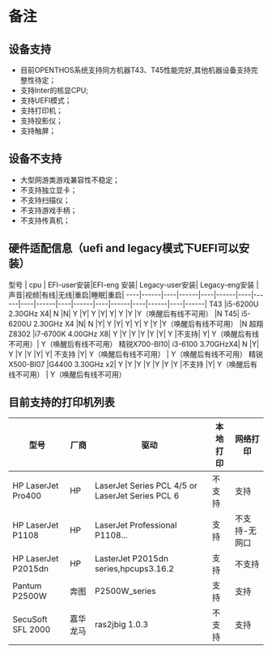# 备注

## 设备支持

- 目前OPENTHOS系统支持同方机器T43、T45性能完好,其他机器设备支持完整性待定；  
- 支持Inter的核显CPU;
- 支持UEFI模式；
- 支持打印机；  
- 支持投影仪；
- 支持触屏；  

## 设备不支持  

- 大型网游类游戏兼容性不稳定；  
- 不支持独立显卡；  
- 不支持扫描仪；  
- 不支持游戏手柄；  
- 不支持传真机；

## 硬件适配信息（uefi and legacy模式下UEFI可以安装）

型号 | cpu | EFI-user安装|EFI-eng 安装| Legacy-user安装| Legacy-eng安装 | 声音|视频|有线|无线|重启|睡眠|重启|
----|------|----|------|----|------|----|------|----|------|----|------|----|------|----|------|----|------|
T43	|i5-6200U 2.30GHz X4|	N	|N|	Y	|Y|	Y	|Y|	Y|	Y	|Y	|Y（唤醒后有线不可用）	|N
T45|	i5-6200U 2.30GHz X4	|N|	N	|Y|	Y	|Y|	Y|	Y|	Y	|Y	|Y（唤醒后有线不可用）	|N
超翔Z8302	|i7-6700K 4.00GHz X8|	Y	|Y	|Y	|Y	|Y	|Y|	Y	|不支持|	Y|	Y（唤醒后有线不可用）|		Y（唤醒后有线不可用）
精锐X700-BI10|	i3-6100 3.70GHzX4|	N	|Y|	Y	|Y	|Y	|Y|	Y|	不支持	|Y|	Y（唤醒后有线不可用）	|	Y（唤醒后有线不可用）
精锐X500-BI07	|G4400 3.30GHz x2|	Y	|Y	|Y	|Y	|Y	|Y	|Y	|不支持	|Y|	Y（唤醒后有线不可用）	|	Y（唤醒后有线不可用）

## 目前支持的打印机列表

型号 |厂商|驱动|本地打印|网络打印
----|------|----|------|----|
HP LaserJet Pro400 |HP|LaserJet Series PCL 4/5 or LaserJet Series PCL 6|不支持|支持
HP LaserJet P1108 |HP|LaserJet Professional P1108...|支持|不支持-无网口
HP LaserJet P2015dn |HP|LasterJet P2015dn series,hpcups3.16.2|支持|不支持
Pantum P2500W |	奔图|P2500W_series|支持|支持
SecuSoft SFL 2000 |嘉华龙马|ras2jbig 1.0.3|不支持|支持
